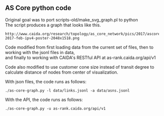 
## AS Core python code 


Original goal was to port scripts-old/make_svg_graph.pl to python  
The script produces a graph that looks like this. 

    http://www.caida.org/research/topology/as_core_network/pics/2017/ascore-2017-feb-ipv4-poster-2048x1518.png


Code modified from first loading data from the current set of files, then to working with the jsonl files in data,  
and finally to working with CAIDA's RESTful API at as-rank.caida.org/api/v1  

Code also modified to use customer cone size instead of transit degree to calculate distance of nodes from center of visualization. 

With json files, the code runs as follows: 

    ./as-core-graph.py -l data/links.jsonl -a data/asns.jsonl

With the API, the code runs as follows: 

    ./as-core-graph.py -u as-rank.caida.org/api/v1
